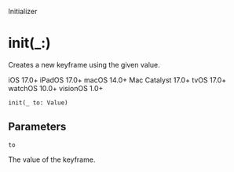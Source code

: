 Initializer

# init(_:)

Creates a new keyframe using the given value.

iOS 17.0+  iPadOS 17.0+  macOS 14.0+  Mac Catalyst 17.0+  tvOS 17.0+  watchOS
10.0+  visionOS 1.0+

    
    
    init(_ to: Value)

##  Parameters

`to`

    

The value of the keyframe.

